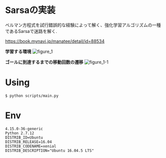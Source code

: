 # Sarsaの実装
ベルマン方程式を試行錯誤的な経験によって解く、強化学習アルゴリズムの一種であるSarsaで迷路を解く.

https://book.mynavi.jp/manatee/detail/id=88534

**学習する環境**
![figure_1](https://user-images.githubusercontent.com/25472671/48691146-cdbcbe80-ec14-11e8-8067-39409bed9940.png)

**ゴールに到達するまでの移動回数の遷移**
![figure_1-1](https://user-images.githubusercontent.com/25472671/48691145-cdbcbe80-ec14-11e8-9514-295f01321beb.png)

# Using

```
$ python scripts/main.py
```

# Env

```
4.15.0-36-generic
Python 2.7.12
DISTRIB_ID=Ubuntu
DISTRIB_RELEASE=16.04
DISTRIB_CODENAME=xenial
DISTRIB_DESCRIPTION="Ubuntu 16.04.5 LTS"
```
